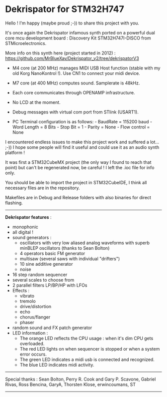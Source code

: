 Dekrispator for STM32H747
===========

Hello ! I'm happy (maybe proud ;-)) to share this project with you.

It's once again the Dekrispator infamous synth ported on a powerful dual core mcu development board : Discovery Kit STM32H747I-DISCO from STMicroelectronics.

More info on this synth here (project started in 2012) : https://github.com/MrBlueXav/Dekrispator_v2/tree/dekrispatorV3

* M4 core (at 200 MHz) manages MIDI USB Host function (stable with my old Korg NanoKontrol !). Use CN1 to connect your midi device.

* M7 core (at 400 MHz) computes sound. Samplerate is 48kHz.

* Each core communicates through OPENAMP infrastructure.

* No LCD at the moment.

* Debug messages with virtual com port from STlink (USART1).

- PC Terminal configuration is as follows:
      - BaudRate = 115200 baud
      - Word Length = 8 Bits
      - Stop Bit = 1
      - Parity = None
      - Flow control = None

I encountered endless issues to make this project work and suffered a lot... ;-)) I hope some people will find it useful and could use it as an audio synth platform !

It was first a STM32CubeMX project (the only way I found to reach that point) but can't be regenerated now, be careful ! I left the .ioc file for info only.

You should be able to import the project in STM32CubeIDE, I think all necessary files are in the repository.

Makefiles are in Debug and Release folders with also binaries for direct flashing.

- - - -

**Dekrispator features** :

 * monophonic
 * all digital !
 * sound generators :
   * oscillators with very low aliased analog waveforms with superb minBLEP oscillators (thanks to Sean Bolton)
   * 4 operators basic FM generator
   * multisaw (several saws with individual "drifters")
   * 10 sine additive generator
   * noise
 * 16 step random sequencer
 * several scales to choose from
 * 2 parallel filters LP/BP/HP with LFOs
 * Effects :
   * vibrato
   * tremolo
   * drive/distortion
   * echo
   * chorus/flanger
   * phaser
 * random sound and FX patch generator
 * LED information :
   * The orange LED reflects the CPU usage : when it's dim CPU gets overloaded.
   * The red LED lights on when sequencer is stopped or when a system error occurs.
   * The green LED indicates a midi usb is connected and recognized.
   * The blue LED indicates midi activity.

- - - -
Special thanks : Sean Bolton, Perry R. Cook and Gary P. Scavone, Gabriel Rivas, Ross Bencina, GaryA, Thorsten Klose, erwincoumans, ST

- - - - 

